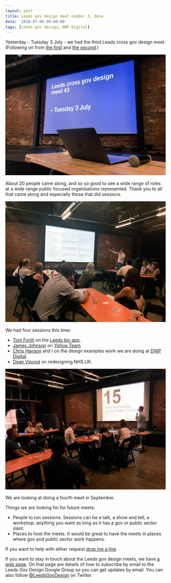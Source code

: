 ```yaml
---
layout: post
title: Leeds gov design meet number 3, done
date: '2018-07-04 09:00:00'
tags: [Leeds gov design, DWP Digital]
---
```

Yesterday - Tuesday 3 July - we had the third Leeds cross gov design meet. (Following on from [the first](/leeds-gov-design-1-done/) and [the second](/leeds-cross-gov-meet-number-2-done/).)

![Waiting for the meet to get going](/assets/leeds-cross-gov-design-3-start.jpg)

About 20 people came along, and so so good to see a wide range of roles at a wide range public focused organisations represented. Thank you to all that came along and especially those that did sessions.

![Tom talking about the Leeds bin app](/assets/leeds-cross-gov-design-3-tom-forth.jpg)

We had four sessions this time:

* [Tom Forth](https://twitter.com/thomasforth) on the [Leeds bin app](http://imactivate.com/leedsbins/).
* [James Johnson](https://twitter.com/designandpolicy) on [Yellow Team](https://weareyellowteam.co.uk).
* [Chris Hanson](https://twitter.com/nosnaHsirhC) and I on the design examples work we are doing at [DWP Digital](https://dwpdigital.blog.gov.uk).
* [Dean Vipond](https://twitter.com/DeanVipond) on redesigning NHS.UK.

![James talking about Yellow Team](/assets/leeds-cross-gov-design-3-james-johnson.jpg)

We are looking at doing a fourth meet in September.

Things we are looking for for future meets:

* People to run sessions. Sessions can be a talk, a show and tell, a workshop: anything you want as long as it has a gov or public sector slant.
* Places to host the meets. It would be great to have the meets in places where gov and public sector work happens.

If you want to help with either request [drop me a line](/contact).

If you want to stay in touch about the Leeds gov design meets, we have [a web page](http://ermlikeyeah.com/leedsgovdesign/). On that page are details of how to subscribe by email to the Leeds Gov Design Google Group so you can get updates by email. You can also follow [@LeedsGovDesign](https://www.twitter.com/LeedsGovDesign) on Twitter.
